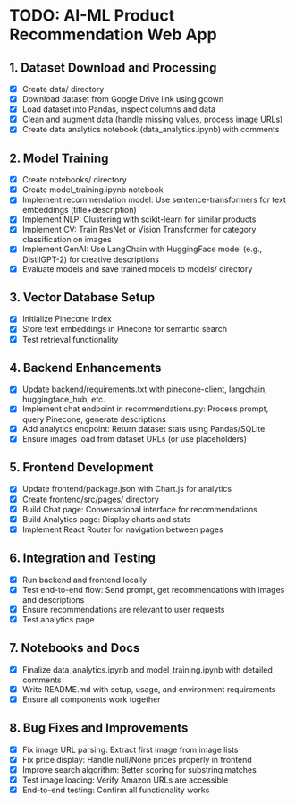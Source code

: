 # TODO: AI-ML Product Recommendation Web App

## 1. Dataset Download and Processing
- [x] Create data/ directory
- [x] Download dataset from Google Drive link using gdown
- [x] Load dataset into Pandas, inspect columns and data
- [x] Clean and augment data (handle missing values, process image URLs)
- [x] Create data analytics notebook (data_analytics.ipynb) with comments

## 2. Model Training
- [x] Create notebooks/ directory
- [x] Create model_training.ipynb notebook
- [x] Implement recommendation model: Use sentence-transformers for text embeddings (title+description)
- [x] Implement NLP: Clustering with scikit-learn for similar products
- [x] Implement CV: Train ResNet or Vision Transformer for category classification on images
- [x] Implement GenAI: Use LangChain with HuggingFace model (e.g., DistilGPT-2) for creative descriptions
- [x] Evaluate models and save trained models to models/ directory

## 3. Vector Database Setup
- [x] Initialize Pinecone index
- [x] Store text embeddings in Pinecone for semantic search
- [x] Test retrieval functionality

## 4. Backend Enhancements
- [x] Update backend/requirements.txt with pinecone-client, langchain, huggingface_hub, etc.
- [x] Implement chat endpoint in recommendations.py: Process prompt, query Pinecone, generate descriptions
- [x] Add analytics endpoint: Return dataset stats using Pandas/SQLite
- [x] Ensure images load from dataset URLs (or use placeholders)

## 5. Frontend Development
- [x] Update frontend/package.json with Chart.js for analytics
- [x] Create frontend/src/pages/ directory
- [x] Build Chat page: Conversational interface for recommendations
- [x] Build Analytics page: Display charts and stats
- [x] Implement React Router for navigation between pages

## 6. Integration and Testing
- [x] Run backend and frontend locally
- [x] Test end-to-end flow: Send prompt, get recommendations with images and descriptions
- [x] Ensure recommendations are relevant to user requests
- [x] Test analytics page

## 7. Notebooks and Docs
- [x] Finalize data_analytics.ipynb and model_training.ipynb with detailed comments
- [x] Write README.md with setup, usage, and environment requirements
- [x] Ensure all components work together

## 8. Bug Fixes and Improvements
- [x] Fix image URL parsing: Extract first image from image lists
- [x] Fix price display: Handle null/None prices properly in frontend
- [x] Improve search algorithm: Better scoring for substring matches
- [x] Test image loading: Verify Amazon URLs are accessible
- [x] End-to-end testing: Confirm all functionality works
